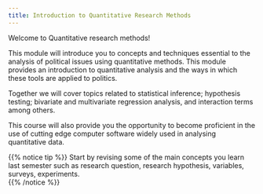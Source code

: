 ```yaml
---
title: Introduction to Quantitative Research Methods
---
```


Welcome to Quantitative research methods!

This module will introduce you to concepts and techniques essential to the analysis of political issues using quantitative methods. This module provides an introduction to quantitative analysis and the ways in which these tools are applied to politics.

Together we will cover topics related to statistical inference; hypothesis testing; bivariate and multivariate regression analysis, and interaction terms among others.

This course will also provide you the opportunity to become proficient in the use of cutting edge computer software widely used in analysing quantitative data.



{{% notice tip %}} Start by revising some of the main concepts you learn last semester such as research question, research hypothesis, variables, surveys, experiments.  
{{% /notice %}}

